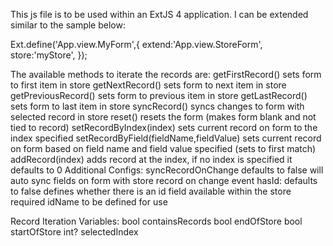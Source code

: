 This js file is to be used within an ExtJS 4 application.  I can be extended similar to the sample below:

Ext.define('App.view.MyForm',{
  extend:'App.view.StoreForm',
  store:'myStore',
});

The available methods to iterate the records are:
getFirstRecord()
  sets form to first item in store
getNextRecord()
  sets form to next item in store
getPreviousRecord()
  sets form to previous item in store
getLastRecord()
  sets form to last item in store
syncRecord()
  syncs changes to form with selected record in store
reset()
  resets the form (makes form blank and not tied to record)
setRecordByIndex(index)
  sets current record on form to the index specified
setRecordByField(fieldName,fieldValue)
  sets current record on form based on field name and field value specified (sets to first match)
addRecord(index)
  adds record at the index, if no index is specified it defaults to 0
Additional Configs:
syncRecordOnChange
  defaults to false
  will auto sync fields on form with store record on change event
hasId:
  defaults to false
  defines whether there is an id field available within the store required idName to be defined for use
  
Record Iteration Variables:
  bool containsRecords
  bool endOfStore
  bool startOfStore
  int? selectedIndex
  
